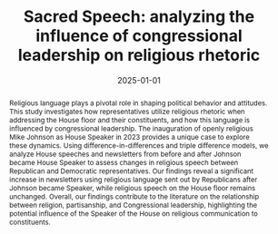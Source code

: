 ---
title: 'Sacred Speech: analyzing the influence of congressional leadership on religious
  rhetoric'
authors:
- admin
- Alena Smith
author_notes:
- ""
- "Stanford University"
date: '2025-01-01'
share: false
profile: false
pager: false
show_related: false
show_date: false
reading_time: false
# Publication type.
# A single CSL publication type but formatted as a YAML list (for Hugo requirements).
publication_types:
- article-journal

# Publication name and optional abbreviated publication name.
publication: '*Politics and Religion*'

doi: '10.1017/S1755048325100102'

abstract: 'Religious language plays a pivotal role in shaping political behavior and attitudes. This study investigates how representatives utilize religious rhetoric when addressing the House floor and their constituents, and how this language is influenced by congressional leadership. The inauguration of openly religious Mike Johnson as House Speaker in 2023 provides a unique case to explore these dynamics. Using difference-in-differences and triple difference models, we analyze House speeches and newsletters from before and after Johnson became House Speaker to assess changes in religious speech between Republican and Democratic representatives. Our findings reveal a significant increase in newsletters using religious language sent out by Republicans after Johnson became Speaker, while religious speech on the House floor remains unchanged. Overall, our findings contribute to the literature on the relationship between religion, partisanship, and Congressional leadership, highlighting the potential influence of the Speaker of the House on religious communication to constituents.'

# Display this page in a list of Featured pages?
featured: false

# Links
url_pdf: 'https://www.cambridge.org/core/services/aop-cambridge-core/content/view/4E7571419074A9F222845287A023ADEF/S1755048325100102a.pdf/sacred-speech-analyzing-the-influence-of-congressional-leadership-on-religious-rhetoric.pdf'
url_code: 'https://dataverse.harvard.edu/dataset.xhtml?persistentId=doi:10.7910/DVN/SNSUMU'
url_dataset: ''
url_poster: ''
url_project: ''
url_slides: ''
url_source: ''
url_video: ''

---